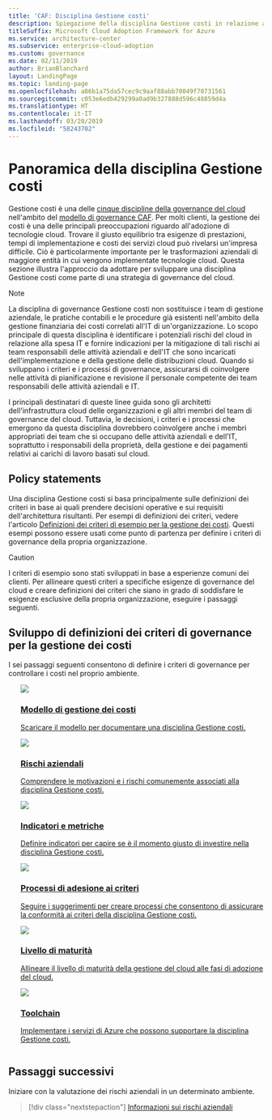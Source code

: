 ```yaml
---
title: 'CAF: Disciplina Gestione costi'
description: Spiegazione della disciplina Gestione costi in relazione alla governance del cloud
titleSuffix: Microsoft Cloud Adoption Framework for Azure
ms.service: architecture-center
ms.subservice: enterprise-cloud-adoption
ms.custom: governance
ms.date: 02/11/2019
author: BrianBlanchard
layout: LandingPage
ms.topic: landing-page
ms.openlocfilehash: a86b1a75da57cec9c9aaf88abb70049f70731561
ms.sourcegitcommit: c053e6edb429299a0ad9b327888d596c48859d4a
ms.translationtype: HT
ms.contentlocale: it-IT
ms.lasthandoff: 03/20/2019
ms.locfileid: "58243702"
---
```

# <a name="cost-management-discipline-overview"></a>Panoramica della disciplina Gestione costi

Gestione costi è una delle [cinque discipline della governance del cloud](../governance-disciplines.md) nell'ambito del [modello di governance CAF](../overview.md). Per molti clienti, la gestione dei costi è una delle principali preoccupazioni riguardo all'adozione di tecnologie cloud. Trovare il giusto equilibrio tra esigenze di prestazioni, tempi di implementazione e costi dei servizi cloud può rivelarsi un'impresa difficile. Ciò è particolarmente importante per le trasformazioni aziendali di maggiore entità in cui vengono implementate tecnologie cloud. Questa sezione illustra l'approccio da adottare per sviluppare una disciplina Gestione costi come parte di una strategia di governance del cloud.  

> [!NOTE]
> La disciplina di governance Gestione costi non sostituisce i team di gestione aziendale, le pratiche contabili e le procedure già esistenti nell'ambito della gestione finanziaria dei costi correlati all'IT di un'organizzazione. Lo scopo principale di questa disciplina è identificare i potenziali rischi del cloud in relazione alla spesa IT e fornire indicazioni per la mitigazione di tali rischi ai team responsabili delle attività aziendali e dell'IT che sono incaricati dell'implementazione e della gestione delle distribuzioni cloud. Quando si sviluppano i criteri e i processi di governance, assicurarsi di coinvolgere nelle attività di pianificazione e revisione il personale competente dei team responsabili delle attività aziendali e IT.

I principali destinatari di queste linee guida sono gli architetti dell'infrastruttura cloud delle organizzazioni e gli altri membri del team di governance del cloud. Tuttavia, le decisioni, i criteri e i processi che emergono da questa disciplina dovrebbero coinvolgere anche i membri appropriati dei team che si occupano delle attività aziendali e dell'IT, soprattutto i responsabili della proprietà, della gestione e dei pagamenti relativi ai carichi di lavoro basati sul cloud.

## <a name="policy-statements"></a>Policy statements

Una disciplina Gestione costi si basa principalmente sulle definizioni dei criteri in base ai quali prendere decisioni operative e sui requisiti dell'architettura risultanti. Per esempi di definizioni dei criteri, vedere l'articolo [Definizioni dei criteri di esempio per la gestione dei costi](./policy-statements.md). Questi esempi possono essere usati come punto di partenza per definire i criteri di governance della propria organizzazione.

> [!CAUTION]
> I criteri di esempio sono stati sviluppati in base a esperienze comuni dei clienti. Per allineare questi criteri a specifiche esigenze di governance del cloud e creare definizioni dei criteri che siano in grado di soddisfare le esigenze esclusive della propria organizzazione, eseguire i passaggi seguenti.

## <a name="developing-cost-management-governance-policy-statements"></a>Sviluppo di definizioni dei criteri di governance per la gestione dei costi

I sei passaggi seguenti consentono di definire i criteri di governance per controllare i costi nel proprio ambiente.

<!-- markdownlint-disable MD033 -->

<ul  class="panelContent cardsE">
<li style="display: flex; flex-direction: column;">
    <a href="./template.md">
        <div class="cardSize">
            <div class="cardPadding" >
                <div class="card" >
                    <div class="cardImageOuter">
                        <div class="cardImage">
                            <img src="../../_images/governance/process-template.png" class="x-hidden-focus"/>
                        </div>
                    </div>
                    <div class="cardText" style="padding-left:0px;">
                        <h3>Modello di gestione dei costi</h3>
                        <p class="x-hidden-focus">Scaricare il modello per documentare una disciplina Gestione costi.</p>
                    </div>
                </div>
            </div>
        </div>
    </a>
</li><li style="display: flex; flex-direction: column;">
    <a href="./business-risks.md">
        <div class="cardSize">
            <div class="cardPadding" >
                <div class="card" >
                    <div class="cardImageOuter">
                        <div class="cardImage">
                            <img src="../../_images/governance/process-risks.png" class="x-hidden-focus"/>
                        </div>
                    </div>
                    <div class="cardText" style="padding-left:0px;">
                        <h3>Rischi aziendali</h3>
                        <p class="x-hidden-focus">Comprendere le motivazioni e i rischi comunemente associati alla disciplina Gestione costi.</p>
                    </div>
                </div>
            </div>
        </div>
    </a>
</li>
<li style="display: flex; flex-direction: column;">
    <a href="./metrics-tolerance.md">
        <div class="cardSize">
            <div class="cardPadding" >
                <div class="card" >
                    <div class="cardImageOuter">
                        <div class="cardImage">
                            <img src="../../_images/governance/process-metrics.png" class="x-hidden-focus"/>
                        </div>
                    </div>
                    <div class="cardText" style="padding-left:0px;">
                        <h3>Indicatori e metriche</h3>
                        <p class="x-hidden-focus">Definire indicatori per capire se è il momento giusto di investire nella disciplina Gestione costi.</p>
                    </div>
                </div>
            </div>
        </div>
    </a>
</li>
<li style="display: flex; flex-direction: column;">
    <a href="./compliance-processes.md">
        <div class="cardSize">
            <div class="cardPadding" >
                <div class="card" >
                    <div class="cardImageOuter">
                        <div class="cardImage">
                            <img src="../../_images/governance/process-enforce.png" class="x-hidden-focus"/>
                        </div>
                    </div>
                    <div class="cardText" style="padding-left:0px;">
                        <h3>Processi di adesione ai criteri</h3>
                        <p class="x-hidden-focus">Seguire i suggerimenti per creare processi che consentono di assicurare la conformità ai criteri della disciplina Gestione costi.</p>
                    </div>
                </div>
            </div>
        </div>
    </a>
</li>
<li style="display: flex; flex-direction: column;">
    <a href="./discipline-improvement.md">
        <div class="cardSize">
            <div class="cardPadding" >
                <div class="card" >
                    <div class="cardImageOuter">
                        <div class="cardImage">
                            <img src="../../_images/governance/process-maturity.png" class="x-hidden-focus"/>
                        </div>
                    </div>
                    <div class="cardText" style="padding-left:0px;">
                        <h3>Livello di maturità</h3>
                        <p class="x-hidden-focus">Allineare il livello di maturità della gestione del cloud alle fasi di adozione del cloud.</p>
                    </div>
                </div>
            </div>
        </div>
    </a>
</li>
<li style="display: flex; flex-direction: column;">
    <a href="./toolchain.md">
        <div class="cardSize">
            <div class="cardPadding" >
                <div class="card" >
                    <div class="cardImageOuter">
                        <div class="cardImage">
                            <img src="../../_images/governance/process-toolchain.png" class="x-hidden-focus"/>
                        </div>
                    </div>
                    <div class="cardText" style="padding-left:0px;">
                        <h3>Toolchain</h3>
                        <p class="x-hidden-focus">Implementare i servizi di Azure che possono supportare la disciplina Gestione costi.</p>
                    </div>
                </div>
            </div>
        </div>
    </a>
</li>
</ul>

## <a name="next-steps"></a>Passaggi successivi

Iniziare con la valutazione dei rischi aziendali in un determinato ambiente.

> [!div class="nextstepaction"]
> [Informazioni sui rischi aziendali](./business-risks.md)

<!-- markdownlint-enable MD033 -->
